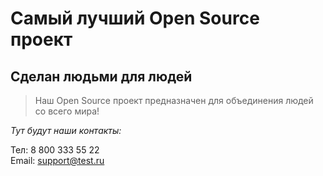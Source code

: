 # Самый лучший Open Source проект

## Сделан людьми для людей

> Наш Open Source проект предназначен для объединения людей со всего мира!

_Тут будут наши контакты:_  

Тел: 8 800 333 55 22  
Email: support@test.ru
